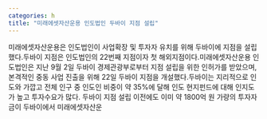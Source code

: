 ```yaml
---
categories: h
title: "미래에셋자산운용 인도법인 두바이 지점 설립"
---
```

미래에셋자산운용은 인도법인이 사업확장 및 투자자 유치를 위해 두바이에 지점을 설립했다.두바이 지점은 인도법인의 22번째 지점이자 첫 해외지점이다.미래에셋자산운용 인도법인은 지난 9월 2일 두바이 경제관광부로부터 지점 설립을 위한 인허가를 받았으며, 본격적인 중동 사업 진출을 위해 22일 두바이 지점을 개설했다.두바이는 지리적으로 인도와 가깝고 전체 인구 중 인도인 비중이 약 35%에 달해 인도 현지펀드에 대해 인지도가 높고 투자수요가 많다. 두바이 지점 설립 이전에도 이미 약 1800억 원 가량의 투자자금이 두바이에서 미래에셋자산운